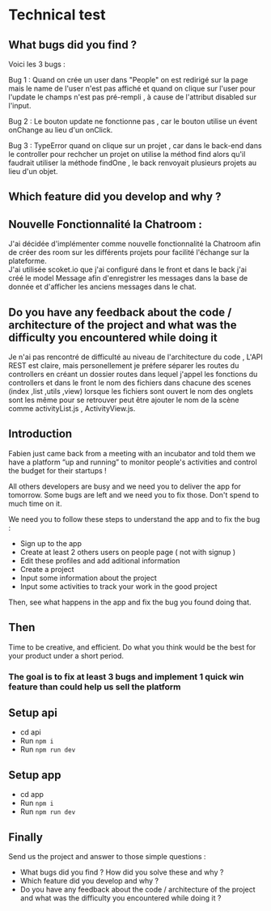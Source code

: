 # Technical test

## What bugs did you find ? 

Voici les 3 bugs : 

Bug 1 : Quand on crée un user dans "People" on est redirigé sur la page mais le name de l'user n'est pas affiché et quand on clique sur l'user pour l'update le champs n'est pas pré-rempli , à cause de l'attribut disabled sur l'input.

Bug 2 : Le bouton update ne fonctionne pas , car le bouton utilise un évent onChange au lieu d'un onClick.

Bug 3 : TypeError quand on clique sur un projet , car dans le back-end dans le controller pour rechcher un projet on utilise la méthod find alors qu'il faudrait utiliser la méthode findOne , le back renvoyait plusieurs projets au lieu d'un objet.

## Which feature did you develop and why ?

## Nouvelle Fonctionnalité la Chatroom :

J'ai décidée d'implémenter comme nouvelle fonctionnalité la Chatroom afin de créer des room sur les différents projets pour facilité l'échange sur la plateforme.  
J'ai utilisée scoket.io que j'ai configuré dans le front et dans le back j'ai créé le model Message afin d'enregistrer les messages dans la base de donnée et d'afficher les anciens messages dans le chat.

## Do you have any feedback about the code / architecture of the project and what was the difficulty you encountered while doing it 

Je n'ai pas rencontré de difficulté au niveau de l'architecture du code , L'API REST est claire, mais personellement je préfere séparer les routes du controllers en créant un dossier routes dans lequel j'appel les fonctions du controllers et dans le front le nom des fichiers dans chacune des scenes (index ,list ,utils ,view) lorsque les fichiers sont ouvert le nom des onglets sont les même pour se retrouver peut être ajouter le nom de la scène comme activityList.js , ActivityView.js.

## Introduction

Fabien just came back from a meeting with an incubator and told them we have a platform “up and running” to monitor people's activities and control the budget for their startups !

All others developers are busy and we need you to deliver the app for tomorrow.
Some bugs are left and we need you to fix those. Don't spend to much time on it.

We need you to follow these steps to understand the app and to fix the bug : 
 - Sign up to the app
 - Create at least 2 others users on people page ( not with signup ) 
 - Edit these profiles and add aditional information 
 - Create a project
 - Input some information about the project
 - Input some activities to track your work in the good project
  
Then, see what happens in the app and fix the bug you found doing that.

## Then
Time to be creative, and efficient. Do what you think would be the best for your product under a short period.

### The goal is to fix at least 3 bugs and implement 1 quick win feature than could help us sell the platform

## Setup api

- cd api
- Run `npm i`
- Run `npm run dev`

## Setup app

- cd app
- Run `npm i`
- Run `npm run dev`

## Finally

Send us the project and answer to those simple questions : 
- What bugs did you find ? How did you solve these and why ? 
- Which feature did you develop and why ? 
- Do you have any feedback about the code / architecture of the project and what was the difficulty you encountered while doing it ? 

